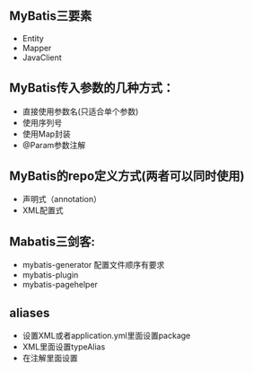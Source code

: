 ## MyBatis三要素
- Entity
- Mapper
- JavaClient

## MyBatis传入参数的几种方式：
- 直接使用参数名(只适合单个参数)
- 使用序列号
- 使用Map封装
- @Param参数注解
## MyBatis的repo定义方式(两者可以同时使用)
- 声明式（annotation）
- XML配置式
## Mabatis三剑客:
- mybatis-generator
    配置文件顺序有要求
- mybatis-plugin
- mybatis-pagehelper
## aliases
- 设置XML或者application.yml里面设置package
- XML里面设置typeAlias
- 在注解里面设置